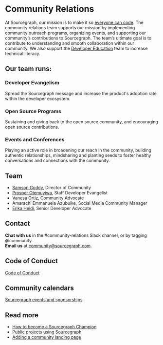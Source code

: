 # Community Relations

At Sourcegraph, our mission is to make it so [everyone can code](../company/strategy/index.md#purpose). The community relations team supports our mission by implementing community outreach programs, organizing events, and supporting our community’s contributions to Sourcegraph. The team’s ultimate goal is to contribute to understanding and smooth collaboration within our community. We also support the [Developer Education](./education/index.md) team to increase technical literacy.

## Our team runs:

### Developer Evangelism

Spread the Sourcegraph message and increase the product's adoption rate within the developer ecosystem.

### Open Source Programs

Sustaining and giving back to the open source community, and encouraging open source contributions.

### Events and Conferences

Playing an active role in broadening our reach in the community, building authentic relationships, mindsharing and planting seeds to foster healthy conversations and connections with the community.

## Team

- [Samson Goddy](../company/team/index.md#samson-goddy-he-him), Director of Community
- [Prosper Otemuyiwa](../company/team/index.md#prosper-otemuyiwa-he-him), Staff Developer Evangelist
- [Vanesa Ortiz](../company/team/index.md#vanesa-ortiz-she-her), Community Advocate
- Amarachi Emmanuela Azubuike, Social Media Community Manager
- [Erika Heidi](../company/team/index.md#erika-heidi-she-her), Senior Developer Advocate

## Contact

**Chat with us** in the #community-relations Slack channel, or by tagging @community. <br/>
**Email us** at [community@sourcegraph.com](mailto:community@sourcegraph.com).

## Code of Conduct

[Code of Conduct](community-code-of-conduct.md)

## Community calendars

[Sourcegraph events and sponsorships](https://calendar.google.com/calendar/u/0?cid=Y184bnRwamprbjI0Y3IzY2g2NTY2dHQyNTNmc0Bncm91cC5jYWxlbmRhci5nb29nbGUuY29t)

## Read more

- [How to become a Sourcegraph Champion](./becoming_a_sourcegraph_champion.md)
- [Public projects using Sourcegraph](./public_projects_using_sourcegraph.md)
- [Adding a community landing page](./oss_community_pages.md)

